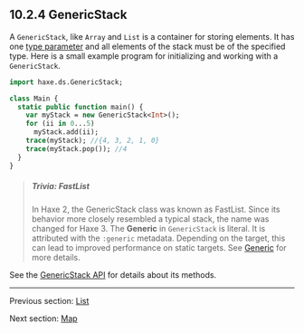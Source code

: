 ## 10.2.4 GenericStack

A `GenericStack`, like `Array` and `List` is a container for storing elements.  It has one [type parameter](type-system-type-parameters.md) and all elements of the stack must be of the specified type.   Here is a small example program for initializing and working with a `GenericStack`.
```haxe
import haxe.ds.GenericStack;

class Main {
  static public function main() {
    var myStack = new GenericStack<Int>();
    for (ii in 0...5)
      myStack.add(ii);
    trace(myStack); //{4, 3, 2, 1, 0}
    trace(myStack.pop()); //4
  }
}


```
> ##### Trivia: FastList
>
> In Haxe 2, the GenericStack class was known as FastList.  Since its behavior more closely resembled a typical stack, the name was changed for Haxe 3.
The **Generic** in `GenericStack` is literal.  It is attributed with the `:generic` metadata.  Depending on the target, this can lead to improved performance on static targets.  See [Generic](type-system-generic.md) for more details.

See the [GenericStack API](http://api.haxe.org/haxe/ds/GenericStack.html) for details about its methods.

---

Previous section: [List](std-List.md)

Next section: [Map](std-Map.md)